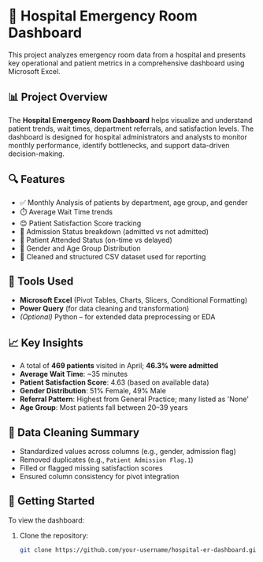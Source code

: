 # 🏥 Hospital Emergency Room Dashboard

This project analyzes emergency room data from a hospital and presents key operational and patient metrics in a comprehensive dashboard using Microsoft Excel.

## 📊 Project Overview

The **Hospital Emergency Room Dashboard** helps visualize and understand patient trends, wait times, department referrals, and satisfaction levels. The dashboard is designed for hospital administrators and analysts to monitor monthly performance, identify bottlenecks, and support data-driven decision-making.

## 🔍 Features

- ✅ Monthly Analysis of patients by department, age group, and gender
- ⏱️ Average Wait Time trends
- 😊 Patient Satisfaction Score tracking
- 🏥 Admission Status breakdown (admitted vs not admitted)
- 📌 Patient Attended Status (on-time vs delayed)
- 👥 Gender and Age Group Distribution
- 📁 Cleaned and structured CSV dataset used for reporting

## 🧰 Tools Used

- **Microsoft Excel** (Pivot Tables, Charts, Slicers, Conditional Formatting)
- **Power Query** (for data cleaning and transformation)
- *(Optional)* Python – for extended data preprocessing or EDA


## 📈 Key Insights

- A total of **469 patients** visited in April; **46.3% were admitted**
- **Average Wait Time**: ~35 minutes
- **Patient Satisfaction Score**: 4.63 (based on available data)
- **Gender Distribution**: 51% Female, 49% Male
- **Referral Pattern**: Highest from General Practice; many listed as 'None'
- **Age Group**: Most patients fall between 20–39 years

## 🧼 Data Cleaning Summary

- Standardized values across columns (e.g., gender, admission flag)
- Removed duplicates (e.g., `Patient Admission Flag.1`)
- Filled or flagged missing satisfaction scores
- Ensured column consistency for pivot integration

## 🚀 Getting Started

To view the dashboard:

1. Clone the repository:
   ```bash
   git clone https://github.com/your-username/hospital-er-dashboard.git


